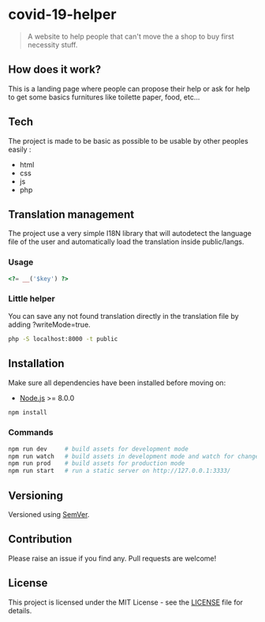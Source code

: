 # covid-19-helper

> A website to help people that can't move the a shop to buy first necessity stuff.


## How does it work?

This is a landing page where people can propose their help or ask for help to
get some basics furnitures like toilette paper, food, etc...


## Tech

The project is made to be basic as possible to be usable by other peoples easily :

- html
- css
- js
- php

## Translation management

The project use a very simple I18N library that will autodetect the language file of the user and automatically load the translation inside public/langs.

### Usage

```php
<?= __('$key') ?>
```

### Little helper

You can save any not found translation directly in the translation file by adding ?writeMode=true.

```bash
php -S localhost:8000 -t public
```


## Installation

Make sure all dependencies have been installed before moving on:

- [Node.js](http://nodejs.org/) >= 8.0.0

```bash
npm install
```

### Commands

```bash
npm run dev     # build assets for development mode
npm run watch   # build assets in development mode and watch for change
npm run prod    # build assets for production mode
npm run start   # run a static server on http://127.0.0.1:3333/
```

## Versioning

Versioned using [SemVer](http://semver.org/).


## Contribution

Please raise an issue if you find any. Pull requests are welcome!


## License

This project is licensed under the MIT License - see the [LICENSE](https://github.com/GraphtyLove/covid-19-helper/blob/master/LICENSE) file for details.
